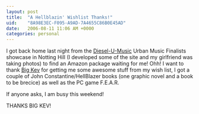```yaml
---
layout: post
title:  "A Hellblazin' Wishlist Thanks!"
uid:	"8A98E3EC-F095-A9AD-7A4655C86B0E45AD"
date:   2006-08-11 11:06 AM +0000
categories: personal
---
```

I got back home last night from the <a href="http://www.diesel-u-music.com/">Diesel-U-Music</a> Urban Music Finalists showcase in Notting Hill (I developed some of the site and my girlfriend was taking photos) to find an Amazon package waiting for me! Ohh! I want to thank <a href="http://inner-rhythm.co.uk/blog/">Big Kev</a> for getting  me some awesome stuff from my wish list, I got a couple of John Constantine/HellBlazer books (one graphic novel and a book to be brecice) as well as the PC game F.E.A.R.

If anyone asks, I am busy this weekend! 

THANKS BIG KEV!